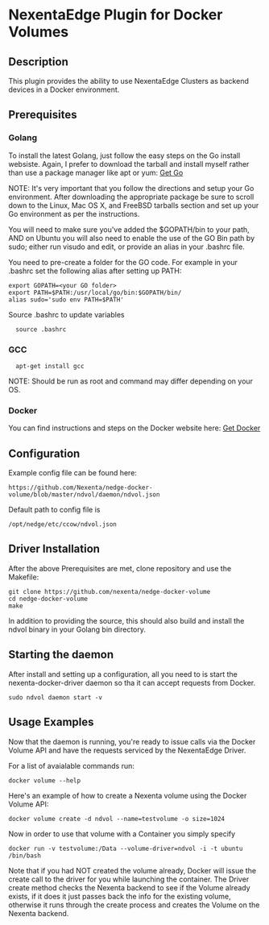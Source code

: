 NexentaEdge Plugin for Docker Volumes
======================================


## Description
This plugin provides the ability to use NexentaEdge Clusters as backend
devices in a Docker environment.

## Prerequisites
### Golang
To install the latest Golang, just follow the easy steps on the Go install
websiste.  Again, I prefer to download the tarball and install myself rather
than use a package manager like apt or yum:
[Get Go](https://golang.org/doc/install)

NOTE:
It's very important that you follow the directions and setup your Go
environment.  After downloading the appropriate package be sure to scroll down
to the Linux, Mac OS X, and FreeBSD tarballs section and set up your Go
environment as per the instructions.

You will need to make sure you've added the $GOPATH/bin to your path,
AND on Ubuntu you will also need to enable the use of the GO Bin path by sudo;
either run visudo and edit, or provide an alias in your .bashrc file.

You need to pre-create a folder for the GO code.
For example in your .bashrc set the following alias after setting up PATH:
  ```
  export GOPATH=<your GO folder>
  export PATH=$PATH:/usr/local/go/bin:$GOPATH/bin/
  alias sudo='sudo env PATH=$PATH'
  ```
Source .bashrc to update variables
```
  source .bashrc
```


### GCC
```
  apt-get install gcc
```
NOTE:
Should be run as root and command may differ depending on your OS. 

### Docker
You can find instructions and steps on the Docker website here:
[Get Docker](https://docs.docker.com/engine/)

## Configuration
Example config file can be found here:
  ```
  https://github.com/Nexenta/nedge-docker-volume/blob/master/ndvol/daemon/ndvol.json
  ```
  
Default path to config file is
  ```
  /opt/nedge/etc/ccow/ndvol.json
  ```

## Driver Installation
After the above Prerequisites are met, clone repository and use the Makefile:
  ```
  git clone https://github.com/nexenta/nedge-docker-volume
  cd nedge-docker-volume
  make
  ```

In addition to providing the source, this should also build and install the
ndvol binary in your Golang bin directory.

## Starting the daemon
After install and setting up a configuration, all you need to is start the
nexenta-docker-driver daemon so tha it can accept requests from Docker.

  ```
  sudo ndvol daemon start -v
  ```

## Usage Examples
Now that the daemon is running, you're ready to issue calls via the Docker
Volume API and have the requests serviced by the NexentaEdge Driver.

For a list of avaialable commands run:
  ```
  docker volume --help
  ```

Here's an example of how to create a Nexenta volume using the Docker Volume
API:
  ```
  docker volume create -d ndvol --name=testvolume -o size=1024
  ```

Now in order to use that volume with a Container you simply specify
  ```
  docker run -v testvolume:/Data --volume-driver=ndvol -i -t ubuntu
  /bin/bash
  ```

Note that if you had NOT created the volume already, Docker will issue the
create call to the driver for you while launching the container.  The Driver
create method checks the Nexenta backend to see if the Volume already exists,
if it does it just passes back the info for the existing volume, otherwise it
runs through the create process and creates the Volume on the Nexenta
backend.
